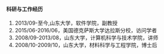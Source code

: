 #### 科研与工作经历
1. 2013/09-至今,山东大学，软件学院，副教授
2. 2015/06-2016/06，美国德克萨斯大学达拉斯分校，访问学者
3. 2008/09-2013/08，山东大学，计算机科学与技术学院，讲师
4. 2008/10-2009/10，山东大学，材料科学与工程学院，博士后

